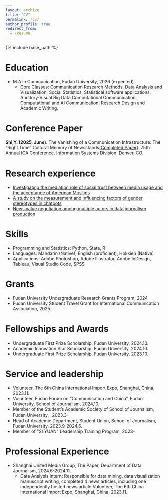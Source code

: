 ```yaml
---
layout: archive
title: "CV"
permalink: /cv/
author_profile: true
redirect_from:
  - /resume
---
```


{% include base_path %}

Education
======
* M.A in Communication, Fudan University, 2026 (expected)
  * Core Classes: Communication Research Methods, Data Analysis and Visualization, Social Statistics, Statistical software applications, Auditory-Visual Big Data Computational Communication, Computational and AI Communication, Research Design and Academic Writing.
  
Conference Paper
======
**Shi,Y. (2025, June)**. The Vanishing of a Communication Infrastructure: The “Right Time” Cultural Memory of Newsstands[(Completed Paper)](/papers/). 75th Annual ICA Conference. Information Systems Division. Denver, CO.

Research experience
======

* [Investigating the mediation role of social trust between media usage and the acceptance of American Muslims](/research/)
* [A study on the measurement and influencing factors of gender stereotypes in chatbots](/research/)
* [News value negotiation among multiple actors in data journalism production](/research/)
  
Skills
======
* Programming and Statistics: Python, Stata, R
* Languages: Mandarin (Native), English (proficient), Hokkien (Native)
* Applications: Adobe Photoshop, Adobe Illustrator, Adobe InDesign, Tableau, Visual Studio Code, SPSS

Grants
======
* Fudan University Undergraduate Research Grants Program, 2024
* Fudan University Student Travel Grant for International Communication Association, 2025

Fellowships and Awards 
======
* Undergraduate First Prize Scholarship, Fudan University, 2024.10.
* Academic Innovation Star Scholarship, Fudan University, 2024.10.
* Undergraduate First Prize Scholarship, Fudan University, 2023.10.

Service and leadership
======
* Volunteer, The 6th China International Import Expo, Shanghai, China, 2023.11.
* Volunteer, Fudan Forum on “Communication and China”, Fudan University, School of Journalism, 2024,10.
* Member of the Student’s Academic Society of School of Journalism, Fudan University，2023.3-
* Head of Academic Department, Student Union, School of Journalism, Fudan University, 2023.9-2024.6.
* Member of "SI YUAN" Leadership Training Program, 2023-

Professional Experience
======
* Shanghai United Media Group, The Paper, Department of Data Journalism, 2024.6-2024.11.
  * Data Analysis Intern: Responsible for data mining, data visualization manuscript writing, completed 4 news articles, including one independently hosted news article.Volunteer, The 6th China International Import Expo, Shanghai, China, 2023.11.
